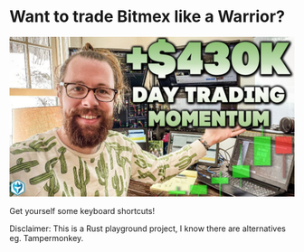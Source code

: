Want to trade Bitmex like a Warrior?
====================================

![warrior_on_the_moon](doc/image/warrior_on_the_moon.jpg?raw=true)

Get yourself some keyboard shortcuts!

Disclaimer: This is a Rust playground project, I know there are alternatives eg. Tampermonkey.
